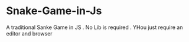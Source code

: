 # Snake-Game-in-Js
A traditional Sanke Game in JS . No Lib is required . YHou just require an editor and browser
